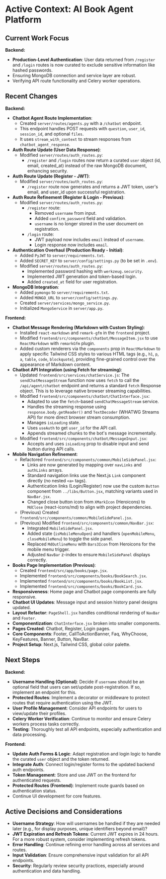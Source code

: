 # Active Context: AI Book Agent Platform

## Current Work Focus

**Backend:**

- **Production-Level Authentication**: User data returned from `/register` and `/login` routes is now curated to exclude sensitive information like hashed passwords.
- Ensuring MongoDB connection and service layer are robust.
- Verifying API route functionality and Celery worker operations.

## Recent Changes

**Backend:**

- **Chatbot Agent Route Implementation**:
  - Created `server/routes/agents.py` with a `/chatbot` endpoint.
  - This endpoint handles POST requests with `question`, `user_id`, `session_id`, and optional `files`.
  - It uses `stream_with_context` to stream responses from `chatbot_agent_response`.
- **Auth Route Update (User Data Response)**:
  - Modified `server/routes/auth_routes.py`:
    - `/register` and `/login` routes now return a curated `user` object (id, email, created_at) instead of the raw MongoDB document, enhancing security.
- **Auth Route Update (Register - JWT)**:
  - Modified `server/routes/auth_routes.py`:
    - `/register` route now generates and returns a JWT token, user's email, and user_id upon successful registration.
- **Auth Route Refinement (Register & Login - Previous)**:
  - Modified `server/routes/auth_routes.py`:
    - `/register` route:
      - Removed `username` from input.
      - Added `confirm_password` field and validation.
      - `username` is no longer stored in the user document on registration.
    - `/login` route:
      - JWT payload now includes `email` instead of `username`.
      - Login response now includes `email`.
- **Authentication Overhaul (Production Ready - Initial)**:
  - Added `PyJWT` to `server/requirements.txt`.
  - Added `SECRET_KEY` to `server/config/settings.py` (to be set in `.env`).
  - Modified `server/routes/auth_routes.py`:
    - Implemented password hashing with `werkzeug.security`.
    - Implemented JWT generation and token-based login.
    - Added `created_at` field for user registration.
- **MongoDB Integration**:
  - Added `pymongo` to `server/requirements.txt`.
  - Added `MONGO_URL` to `server/config/settings.py`.
  - Created `server/services/mongo_service.py`.
  - Initialized `MongoService` in `server/app.py`.

**Frontend:**

- **Chatbot Message Rendering (Markdown with Custom Styling)**:
  - Installed `react-markdown` and `remark-gfm` in the `frontend` project.
  - Modified `frontend/src/components/chatbot/MessageItem.jsx` to use `ReactMarkdown` with `remarkGfm` plugin.
  - Added custom renderers via the `components` prop in `ReactMarkdown` to apply specific Tailwind CSS styles to various HTML tags (e.g., `h1`, `p`, `a`, `table`, `code`, `blockquote`), providing fine-grained control over the appearance of Markdown content.
- **Chatbot API Integration (using Fetch for streaming)**:
  - Updated `frontend/src/services/chatService.js`: The `sendChatMessageStream` function now uses `fetch` to call the `/api/agent/chatbot` endpoint and returns a standard `fetch` Response object. This is to leverage native browser streaming capabilities.
  - Modified `frontend/src/components/chatbot/ChatInterface.jsx`:
    - Adapted to use the `fetch`-based `sendChatMessageStream` service.
    - Handles the streaming response using `response.body.getReader()` and `TextDecoder` (WHATWG Streams API) for more direct browser stream consumption.
    - Manages `isLoading` state.
    - Uses `useAuth` to get `user_id` for the API call.
    - Appends streamed chunks to the bot's message incrementally.
  - Modified `frontend/src/components/chatbot/MessageInput.jsx`:
    - Accepts and uses `isLoading` prop to disable input and send button during API calls.
- **Mobile Navigation Refinement**:
  - Refactored `frontend/src/components/common/MobileSidePanel.jsx`:
    - Links are now generated by mapping over `navLinks` and `authLinks` arrays.
    - Standard navigation links use the Next.js `Link` component directly (no nested `<a>` tags).
    - Authentication links (Login/Register) now use the custom `Button` component from `../libs/Button.jsx`, matching variants used in `NavBar.jsx`.
    - Changed close button icon from `XMarkIcon` (Heroicons) to `MdClose` (react-icons/md) to align with project dependencies.
  - (Previous) Created `frontend/src/components/common/MobileSidePanel.jsx`.
  - (Previous) Modified `frontend/src/components/common/NavBar.jsx`:
    - Integrated `MobileSidePanel.jsx`.
    - Added state (`isMobileMenuOpen`) and handlers (`openMobileMenu`, `closeMobileMenu`) to toggle the side panel.
    - Replaced `MdOutlineMenu` with `Bars3Icon` from Heroicons for the mobile menu trigger.
    - Adjusted `NavBar` z-index to ensure `MobileSidePanel` displays correctly.
- **Books Page Implementation (Previous)**:
  - Created `frontend/src/app/books/page.jsx`.
  - Implemented `frontend/src/components/books/BookSearch.jsx`.
  - Implemented `frontend/src/components/books/BookList.jsx`.
  - Implemented `frontend/src/components/books/BookCard.jsx`.
- **Responsiveness**: Home page and Chatbot page components are fully responsive.
- **Chatbot UI Updates**: Message input and session history panel designs updated.
- **Layout Refactor**: `PageShell.jsx` handles conditional rendering of `NavBar` and `Footer`.
- **Componentization**: `ChatInterface.jsx` broken into smaller components.
- **Pages Created**: Chatbot, Register, Login pages.
- **Core Components**: Footer, CallToActionBanner, Faq, WhyChoose, KeyFeatures, Banner, Button, NavBar.
- **Project Setup**: Next.js, Tailwind CSS, global color palette.

## Next Steps

**Backend:**

- **Username Handling (Optional)**: Decide if `username` should be an optional field that users can set/update post-registration. If so, implement an endpoint for this.
- **Protected Routes**: Implement a decorator or middleware to protect routes that require authentication using the JWT.
- **User Profile Management**: Consider API endpoints for users to view/update their profiles.
- **Celery Worker Verification**: Continue to monitor and ensure Celery workers process tasks correctly.
- **Testing**: Thoroughly test all API endpoints, especially authentication and data processing.

**Frontend:**

- **Update Auth Forms & Logic**: Adapt registration and login logic to handle the curated `user` object and the token returned.
- **Integrate Auth**: Connect login/register forms to the updated backend auth endpoints.
- **Token Management**: Store and use JWT on the frontend for authenticated requests.
- **Protected Routes (Frontend)**: Implement route guards based on authentication status.
- Continue UI development for core features.

## Active Decisions and Considerations

- **Username Strategy**: How will usernames be handled if they are needed later (e.g., for display purposes, unique identifiers beyond email)?
- **JWT Expiration and Refresh Tokens**: Current JWT expires in 24 hours. For a more robust system, consider implementing refresh tokens.
- **Error Handling**: Continue refining error handling across all services and routes.
- **Input Validation**: Ensure comprehensive input validation for all API endpoints.
- **Security**: Regularly review security practices, especially around authentication and data handling.
